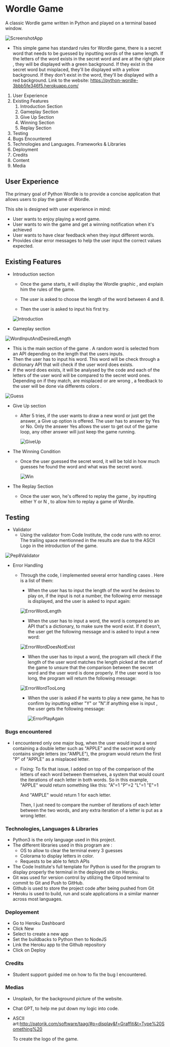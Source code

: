 # Wordle Game

A classic Wordle game written in Python and played on a terminal based window.

![ScreenshotApp](https://github.com/tlalexandre/Python-Wordle/assets/120526785/7f1d7912-ebbb-4249-93c6-73ef4051694b)


- This simple game has standard rules for Wordle game, there is a secret word that needs to be guessed by inputting words of the same length. If the letters of the word exists in the secret word and are at the right place , they will be displayed with a green background. If they exist in the secret word but misplaced, they'll be displayed  with a yellow background. If they don't exist in the word, they'll be displayed with a red background. 
Link to the website: https://python-wordle-3bbb5fe346f5.herokuapp.com/
1. User Experience
2. Existing Features
   1. Introduction Section
   2. Gameplay Section
   3. Give Up Section
   4. Winning Section
   5. Replay Section
3. Testing
4. Bugs Encountered
5. Technologies and Languages. Frameworks & Libraries
6. Deployment
7. Credits
8. Content
9. Media

## User Experience

The primary goal of Python Wordle is to provide a concise application that allows users to play the game of Wordle. 

This site is designed with user experience in mind:

- User wants to enjoy playing a word game.
- User wants to win the game and get a winning notification when it's achieved
- User wants to have clear feedback when they input different words.
- Provides clear error messages to help the user input the correct values expected.

## Existing Features

- Introduction section

  - Once the game starts, it will display the Wordle graphic , and explain him the rules of the game. 

  - The user is asked to choose the length of the word between 4 and 8.

  - Then the user is asked to input his first try.

  ![Introduction](https://github.com/tlalexandre/Python-Wordle/assets/120526785/5da26624-3c90-4dec-a7e9-b6505c6720ec)


- Gameplay section

![WordInputAndDesiredLength](https://github.com/tlalexandre/Python-Wordle/assets/120526785/59927aa7-af12-41ce-b6d0-85f00b48ee26)

  - This is the main section of the game . 
    A random word is selected from an API depending on the length that the users inputs. 
  - Then the user has to input his word. This word will be check through a dictionary API that will check if the user word does exists.
  - If the word does exists, it will be analysed by the code and each of the letters of the user word will be compared to the secret word ones. Depending on if they match, are misplaced or are wrong , a feedback to the user will be done via differents colors .

![Guess](https://github.com/tlalexandre/Python-Wordle/assets/120526785/196d93df-6535-4cf7-9f6e-f9cf5c6e3b58)


- Give Up section

  - After 5 tries, if the user wants to draw a new word or just get the answer, a Give up option is offered. The user has to answer by Yes or No. Only the answer Yes allows the user to get out of the game loop, any other answer will just keep the game running.

    ![GiveUp](https://github.com/tlalexandre/Python-Wordle/assets/120526785/d930d359-6033-4ca9-a7f6-99ddfe3ff9a5)


- The Winning Condition
  - Once the user guessed the secret word, it will be told in how much guesses he found the word and what was the secret word.
 
    ![Win](https://github.com/tlalexandre/Python-Wordle/assets/120526785/811e8dfb-55f8-4a37-8faa-2d18352e4351)

- The Replay Section
  - Once the user won, he's offered to replay the game , by inputting either Y or N , to allow him to replay a game of Wordle.

## Testing

- Validator
  - Using the validator from Code Institute, the code runs with no error. 
    The trailing space mentionned in the results are due to the ASCII Logo in the introduction of the game. 

![Pep8Validator](https://github.com/tlalexandre/Python-Wordle/assets/120526785/abb704c2-e3c9-4a97-9a45-73ecf9b384a5)


- Error Handling
  - Through the code, I implemented several error handling cases . Here is a list of them:
  
    - When the user has to input the length of the word he desires to play on, if the input is not a number, the following error message is displayed, and the user is asked to input again:
  
    ![ErrorWordLength](https://github.com/tlalexandre/Python-Wordle/assets/120526785/1623cb2b-dbda-41dc-be67-7e4806b41b2e)

    - When the user has to input a word, the word is compared to an API that's a dictionary, to make sure the word exist. If it doesn't, the user get the following message and is asked to input a new word:
  
    ![ErrorWordDoesNotExist](https://github.com/tlalexandre/Python-Wordle/assets/120526785/8eba9be5-d579-46e7-b15e-6a7000a63dfd)

    - When the user has to input a word, the program will check if the length of the user word matches the length picked at the start of the game to unsure that the comparison between the secret word and the user word       is done properly. If the user word is too long, the program will return the following message:
    
    ![ErrorWordTooLong](https://github.com/tlalexandre/Python-Wordle/assets/120526785/34c6e3b0-8a6e-48a9-9fc7-e7d98beb002f)

    - When the user is asked if he wants to play a new game, he has to confirm by inputting either "Y" or "N".If anything else is input , the user gets the following message:
   
      ![ErrorPlayAgain](https://github.com/tlalexandre/Python-Wordle/assets/120526785/4c3f3625-73ec-4291-ac14-a0a1d95c530b)

### Bugs encountered

- I encountered only one major bug, when the user would input a word containing a double letter such as "APPLE" and the secret word only contains single letters (ex:"AMPLE"), the program would return the first "P" of "APPLE" as a misplaced letter. 

  - Fixing: 
    To fix that issue, I added on top of the comparison of the letters of each word between themselves, a system that would count the iterations of each letter in both words. 
    So in this example, "APPLE" would return something like this:
    "A"=1 "P"=2 "L"=1 "E"=1

    And "AMPLE" would return 1 for each letter.

    Then, I just need to compare the number of iterations of each letter between the two words, and any extra iteration of a letter is put as a wrong letter.

### Technologies, Languages & Libraries

- Python3 is the only language used in this project.
- The different libraries used in this program are :
  - OS to allow to clear the terminal every 3 guesses
  - Colorama to display letters in color.
  - Requests to be able to fetch APIs
- The Code Institute's full template for Python is used for the program to display properly the terminal in the deployed site on Heroku.
- Git was used for version control by utilizing the Gitpod terminal to commit to Git and Push to GitHub.
- Github is used to store the project code after being pushed from Git
- Heroku is used to build, run and scale applications in a similar manner across most languages.

### Deployement

- Go to Heroku Dashboard
- Click New
- Select to create a new app
- Set the buildbacks to Python then to NodeJS
- Link the Heroku app to the Github repository
- Click on Deploy

### Credits

- Student support guided me on how to fix the bug I encountered.

### Medias

- Unsplash, for the background picture of the website.

- Chat GPT, to help me put down my logic into code.

- ASCII art:http://patorjk.com/software/taag/#p=display&f=Graffiti&t=Type%20Something%20

  To create the logo of the game.

​	



